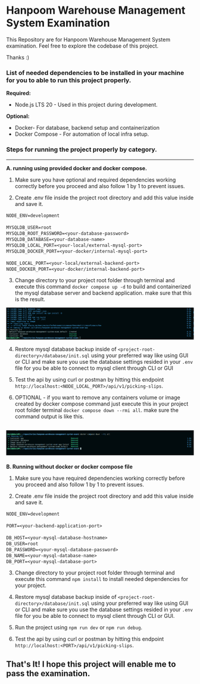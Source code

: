 # Hanpoom Warehouse Management System Examination

This Repository are for Hanpoom Warehouse Management System examination. Feel free to explore the codebase of this project.

Thanks :)

### List of needed dependencies to be installed in your machine for you to able to run this project properly.

<b>Required:</b>

- Node.js LTS 20 - Used in this project during development.

<b>Optional:</b>

- Docker- For database, backend setup and containerization
- Docker Compose - For automation of local infra setup.

### Steps for running the project properly by category.

---

<b>A. running using provided docker and docker compose.</b>

1. Make sure you have optional and required dependencies working correctly before you proceed and also follow 1 by 1 to prevent issues.

2. Create .env file inside the project root directory and add this value inside and save it.

```
NODE_ENV=development

MYSQLDB_USER=root
MYSQLDB_ROOT_PASSWORD=<your-database-password>
MYSQLDB_DATABASE=<your-database-name>
MYSQLDB_LOCAL_PORT=<your-local/external-mysql-port>
MYSQLDB_DOCKER_PORT=<your-docker/internal-mysql-port>

NODE_LOCAL_PORT=<your-local/external-backend-port>
NODE_DOCKER_PORT=<your-docker/internal-backend-port>
```

3. Change directory to your project root folder through terminal and execute this command `docker compose up -d` to build and containerized the mysql database server and backend application. make sure that this is the result.

![alt text](/screenshots/docker-copose-up.png)

4. Restore mysql database backup inside of `<project-root-directory>/database/init.sql` using your preferred way like using GUI or CLI and make sure you use the database settings resided in your `.env` file for you be able to connect to mysql client through CLI or GUI

5. Test the api by using curl or postman by hitting this endpoint `http://localhost:<NODE_LOCAL_PORT>/api/v1/picking-slips`.

6. OPTIONAL - if you want to remove any containers volume or image created by docker compose command just execute this in your project root folder terminal `docker compose down --rmi all`. make sure the command output is like this.

## ![alt text](/screenshots/docker-compose-down.png)

<b>B. Running without docker or docker compose file</b>

1. Make sure you have required dependencies working correctly before you proceed and also follow 1 by 1 to prevent issues.

2. Create .env file inside the project root directory and add this value inside and save it.

```
NODE_ENV=development

PORT=<your-backend-application-port>

DB_HOST=<your-mysql-database-hostname>
DB_USER=root
DB_PASSWORD=<your-mysql-database-password>
DB_NAME=<your-mysql-database-name>
DB_PORT=<your-mysql-database-port>

```

3. Change directory to your project root folder through terminal and execute this command `npm install` to install needed dependencies for your project.

4. Restore mysql database backup inside of `<project-root-directory>/database/init.sql` using your preferred way like using GUI or CLI and make sure you use the database settings resided in your `.env` file for you be able to connect to mysql client through CLI or GUI.

5. Run the project using `npm run dev` or `npm run debug`.

6. Test the api by using curl or postman by hitting this endpoint `http://localhost:<PORT>/api/v1/picking-slips`.

## That's It! I hope this project will enable me to pass the examination.
